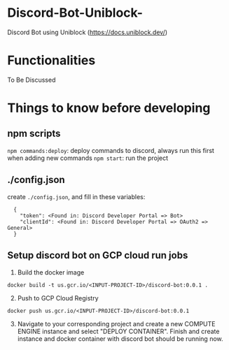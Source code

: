 # Discord-Bot-Uniblock-

Discord Bot using Uniblock (https://docs.uniblock.dev/)

# Functionalities

To Be Discussed

# Things to know before developing

## npm scripts

`npm commands:deploy`: deploy commands to discord, always run this first when adding new commands
`npm start`: run the project

## ./config.json

create `./config.json`, and fill in these variables:

```
  {
    "token": <Found in: Discord Developer Portal => Bot>
    "clientId": <Found in: Discord Developer Portal => OAuth2 => General>
  }
```



## Setup discord bot on GCP cloud run jobs

1. Build the docker image
```
docker build -t us.gcr.io/<INPUT-PROJECT-ID>/discord-bot:0.0.1 .
```

2. Push to GCP Cloud Registry
```
docker push us.gcr.io/<INPUT-PROJECT-ID>/discord-bot:0.0.1
```

3. Navigate to your corresponding project and create a new COMPUTE ENGINE instance
and select "DEPLOY CONTAINER".
Finish and create instance and docker container with discord bot should be running now.
